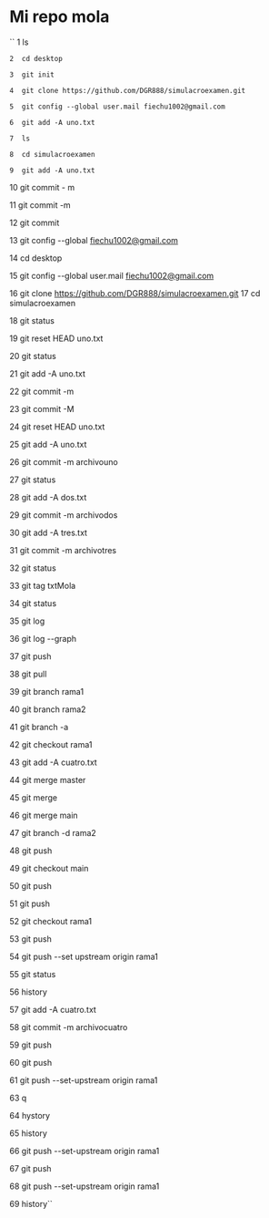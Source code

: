 # Mi repo mola

   `` 1  ls
    
    2  cd desktop
    
    3  git init
    
    4  git clone https://github.com/DGR888/simulacroexamen.git
    
    5  git config --global user.mail fiechu1002@gmail.com
    
    6  git add -A uno.txt
    
    7  ls
    
    8  cd simulacroexamen
    
    9  git add -A uno.txt
    
   10  git commit - m
   
   11  git commit -m
   
   12  git commit
   
   13  git config --global fiechu1002@gmail.com
   
   14  cd desktop
   
   15  git config --global user.mail fiechu1002@gmail.com
   
   16  git clone https://github.com/DGR888/simulacroexamen.git
   17  cd simulacroexamen
   
   18  git status
   
   19  git reset HEAD uno.txt
   
   20  git status
   
   21  git add -A uno.txt
   
   22  git commit -m
   
   23  git commit -M
   
   24  git reset HEAD uno.txt
   
   25  git add -A uno.txt
   
   26  git commit -m archivouno
   
   27  git status
   
   28  git add -A dos.txt
   
   29  git commit -m archivodos
   
   30  git add -A tres.txt
   
   31  git commit -m archivotres
   
   32  git status
   
   33  git tag txtMola
   
   34  git status
   
   35  git log
   
   36  git log --graph
   
   37  git push
   
   38  git pull
   
   39  git branch rama1
   
   40  git branch rama2
   
   41  git branch -a
   
   42  git checkout rama1
   
   43  git add -A cuatro.txt
   
   44  git merge master
   
   45  git merge
   
   46  git merge main
   
   47  git branch -d rama2
   
   48  git push
   
   49  git checkout main
   
   50  git push
   
   51  git push
   
   52  git checkout rama1
   
   53  git push
   
   54  git push --set upstream origin rama1
   
   55  git status
   
   56  history
   
   57  git add -A cuatro.txt
   
   58  git commit -m archivocuatro
   
   59  git push
   
   60  git push
   
   61  git push --set-upstream origin rama1
 
   
   63  q
   
   64  hystory
   
   65  history
   
   66  git push --set-upstream origin rama1
   
   67  git push
   
   68  git push --set-upstream origin rama1
   
   69  history``

